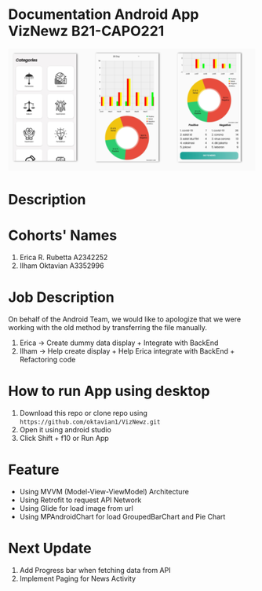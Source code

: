 # Documentation Android App VizNewz B21-CAPO221

![Image1](images/result.PNG)

# Description

# Cohorts' Names
1. Erica R. Rubetta A2342252
2. Ilham Oktavian A3352996

# Job Description
On behalf of the Android Team,
we would like to apologize that we were working with the old method by transferring the file manually.
1. Erica -> Create dummy data display + Integrate with BackEnd
2. Ilham -> Help create display + Help Erica integrate with BackEnd + Refactoring code

# How to run App using desktop
1. Download this repo or clone repo using `https://github.com/oktavian1/VizNewz.git`
2. Open it using android studio
3. Click Shift + f10 or Run App

# Feature
- Using MVVM (Model-View-ViewModel) Architecture
- Using Retrofit to request API Network
- Using Glide for load image from url
- Using MPAndroidChart for load GroupedBarChart and Pie Chart

# Next Update
1. Add Progress bar when fetching data from API
2. Implement Paging for News Activity